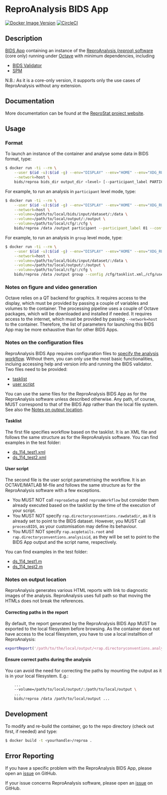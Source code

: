 # ReproAnalysis BIDS App

[![Docker Image Version](https://img.shields.io/docker/v/reprostat/reproa)](https://hub.docker.com/r/reprostat/octave) [![CircleCI](https://dl.circleci.com/status-badge/img/gh/reprostat/reproa/tree/master.svg?style=shield)](https://dl.circleci.com/status-badge/redirect/gh/reprostat/reproa/tree/master)

## Description

[BIDS App](http://bids-apps.neuroimaging.io) containing an instance of the [ReproAnalysis (_reproa_) software](http://github.com/reprostat/reproanalysis) (core only) running under [Octave](https://octave.org) with minimum dependencies, including
- [BIDS Validator](https://github.com/bids-standard/bids-validator)
- [SPM](http://www.fil.ion.ucl.ac.uk/spm)

N.B.: As it is a core-only version, it supports only the use cases of ReproAnalysis without any extension.

## Documentation

More documentation can be found at the [ReproStat project website](http://github.com/reprostat).


## Usage

### Format
To launch an instance of the container and analyse some data in BIDS format, type:

```bash
$ docker run -ti --rm \
	--user $(id -u):$(id -g) --env="DISPLAY" --env="HOME" --env="XDG_RUNTIME_DIR" --volume="$HOME:$HOME:rw" --volume="/dev:/dev:ro" --volume="${XDG_RUNTIME_DIR}:${XDG_RUNTIME_DIR}:rw" \
	--network=host \
	bids/reproa bids_dir output_dir <level> [--participant_label PARTICIPANT_LABEL[,PARTICIPANT_LABEL ...]] --config TASKLIST,USERSCRIPT[--skip_bids_validator]
```

For example, to run an analysis in ```participant``` level mode, type:

```bash
$ docker run -ti --rm \
	--user $(id -u):$(id -g) --env="DISPLAY" --env="HOME" --env="XDG_RUNTIME_DIR" --volume="$HOME:$HOME:rw" --volume="/dev:/dev:ro" --volume="${XDG_RUNTIME_DIR}:${XDG_RUNTIME_DIR}:rw" \
	--network=host \
  	--volume=/path/to/local/bids/input/dataset/:/data \
  	--volume=/path/to/local/output/:/output \
	--volume=/path/to/local/cfg/:/cfg \
  	bids/reproa /data /output participant --participant_label 01 --config /cfg/tasklist.xml,/cfg/userscript.m
```

For example, to run an analysis in ```group``` level mode, type:

```bash
$ docker run -ti --rm \
	--user $(id -u):$(id -g) --env="DISPLAY" --env="HOME" --env="XDG_RUNTIME_DIR" --volume="$HOME:$HOME:rw" --volume="/dev:/dev:ro" --volume="${XDG_RUNTIME_DIR}:${XDG_RUNTIME_DIR}:rw" \
	--network=host \
	--volume=/path/to/local/bids/input/dataset/:/data \
	--volume=/path/to/local/output/:/output \
	--volume=/path/to/local/cfg/:/cfg \
	bids/reproa /data /output group --config /cfg/tasklist.xml,/cfg/userscript.m
```

### Notes on figure and video generation
Octave relies on a QT backend for graphics. It requires access to the display, which must be provided by passing a couple of variables and volumes to the container. The processing pipeline uses a couple of Octave packages, which will be downloaded and installed if needed. It requires access to the internet, which must be provided by passing `--network=host` to the container. Therefore, the list of parameters for launching this BIDS App may be more exhaustive than for other BIDS Apps.

### Notes on the configuration files
ReproAnalysis BIDS App requires configuration files to [specify the analysis workflow](#specification-of-the-workflow). Without them, you can only use the most basic functionalities, incluing accessing help and version info and running the BIDS validator.
Two files need to be provided:
- [tasklist](#tasklist)
- [user script](#user-script)

You can use the same files for the ReproAnalysis BIDS App as for the ReproAnalysis software unless described otherwise. Any path, of course, MUST correspond to that of the BIDS App rather than the local file system. See also the [Notes on output location](#notes-on-output-location).

#### Tasklist
The first file specifies workflow based on the tasklist. It is an XML file and follows the same structure as for the ReproAnalysis software. You can find examples in the test folder:
- [ds_114_test1.xml](tests/ds114_test1.xml)
- [ds_114_test2.xml](tests/ds114_test2.xml)

#### User script
The second file is the user script parametrising the workflow. It is an OCTAVE/MATLAB M-file and follows the same structure as for the ReproAnalysis software with a few exceptions. 
- You MUST NOT call `reproaSetup` and `reproaWorkflow` but consider them already executed based on the tasklist by the time of the execution of your script.
- You MUST NOT specify `rap.directoryconventions.rawdatadir`, as it is already set to point to the BIDS dataset. However, you MUST call `processBIDS`, as your customisation may define its behaviour.
- You MUST NOT specify `rap.acqdetails.root` and `rap.directoryconventions.analysisid`, as they will be set to point to the BIDS App output and the script name, respectively.

You can find examples in the test folder:
- [ds_114_test1.m](tests/ds114_test1.m)
- [ds_114_test2.m](tests/ds114_test2.m)

### Notes on output location
ReproAnalysis generates various HTML reports with link to diagnostic images of the analysis. ReproAnalysis uses full path so that moving the HTMLs does not break the references. 

#### Correcting paths in the report
By default, the report generated by the ReproAnalysis BIDS App MUST be exported to the local filesystem before browsing. As the container does not have access to the local filesystem, you have to use a local installtion of ReproAnalysis:
```matlab
exportReport('/path/to/the/local/output/<rap.directoryconventions.analysisid>','/new/path/to/the/exported/report')
```

#### Ensure correct paths during the analysis
You can avoid the need for correcting the paths by mounting the output as it is in your local filesystem. E.g.:
```bash
	...
	--volume=/path/to/local/output/:/path/to/local/output \
	...
	bids/reproa /data /path/to/local/output ...
```


## Development
To modify and re-build the container, go to the repo directory (check out first, if needed) and type:

```bash
$ docker build -t <yourhandle>/reproa .
```


## Error Reporting

If you have a specific problem with the ReproAnalysis BIDS App, please open an [issue](https://github.com/reprostat/reproa/issues) on GitHub.

If your issue concerns ReproAnalysis software, please open an [issue](https://github.com/reprostat/reproanalysis/issues) on GitHub.
